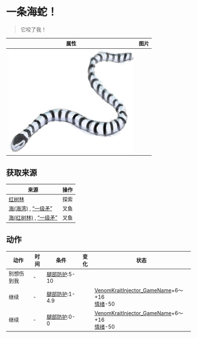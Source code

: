 # 一条海蛇！  
> 它咬了我！  
  
  属性  |   图片   
 ----  |  ----:   
   |  ![](Sprite/SeaKrait.png)   
  
## 获取来源  
来源  |  操作  
----  |  ----  
[红树林](Mangroves.md)  |  探索  
[海(海湾)](Sea_Bay.md) , [“一级矛”](tag_Spear.md)  |  叉鱼  
[海(红树林)](Sea_Mangroves.md) , [“一级矛”](tag_Spear.md)  |  叉鱼  
## 动作  
动作  |  时间  |  条件  |  变化  |  状态  
----  |  ----  |  ----  |  ----  |  ----  
别想伤到我<br>  |  -  |  [腿部防护](LegProtection.md):5-10  |    |    
继续<br>  |  -  |  [腿部防护](LegProtection.md):1-4.9  |    |  [VenomKraitInjector_GameName](VenomKraitInjector.md)+6～+16<br>[情绪](Morale.md)-50  
继续<br>  |  -  |  [腿部防护](LegProtection.md):0-0  |    |  [VenomKraitInjector_GameName](VenomKraitInjector.md)+6～+16<br>[情绪](Morale.md)-50  
